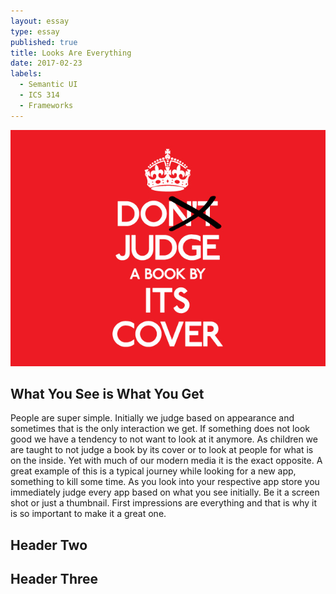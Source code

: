 ```yaml
---
layout: essay
type: essay
published: true
title: Looks Are Everything
date: 2017-02-23
labels:
  - Semantic UI
  - ICS 314
  - Frameworks
---
```


<img class="ui medium left floated image" src="../images/judgeBook.jpg">

## What You See is What You Get

People are super simple. Initially we judge based on appearance and sometimes that is the only interaction we get. If something does not look good we have a tendency to not want to look at it anymore. As children we are taught to not judge a book by its cover or to look at people for what is on the inside. Yet with much of our modern media it is the exact opposite. A great example of this is a typical journey while looking for a new app, something to kill some time. As you look into your respective app store you immediately judge every app based on what you see initially. Be it a screen shot or just a thumbnail. First impressions are everything and that is why it is so important to make it a great one. 

## Header Two



## Header Three


